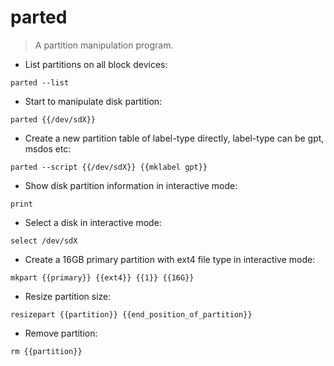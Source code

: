 # parted

> A partition manipulation program.

- List partitions on all block devices:

`parted --list`

- Start to manipulate disk partition:

`parted {{/dev/sdX}}`

- Create a new partition table of label-type directly, label-type can be gpt, msdos etc:

`parted --script {{/dev/sdX}} {{mklabel gpt}}`

- Show disk partition information in interactive mode:

`print`

- Select a disk in interactive mode:

`select /dev/sdX`

- Create a 16GB primary partition with ext4 file type in interactive mode:

`mkpart {{primary}} {{ext4}} {{1}} {{16G}}`

- Resize partition size:

`resizepart {{partition}} {{end_position_of_partition}}`

- Remove partition:

`rm {{partition}}`
